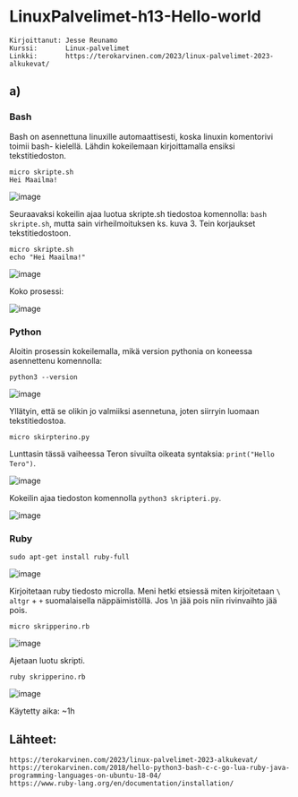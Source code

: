 # LinuxPalvelimet-h13-Hello-world
    Kirjoittanut: Jesse Reunamo
    Kurssi:       Linux-palvelimet
    Linkki:       https://terokarvinen.com/2023/linux-palvelimet-2023-alkukevat/
    
## a)

### Bash
Bash on asennettuna linuxille automaattisesti, koska linuxin komentorivi toimii bash- kielellä. Lähdin kokeilemaan kirjoittamalla ensiksi tekstitiedoston.

    micro skripte.sh
    Hei Maailma!

![image](https://user-images.githubusercontent.com/112503770/223875277-b6cc2919-f625-4655-8572-917035bd02c9.png)

Seuraavaksi kokeilin ajaa luotua skripte.sh tiedostoa komennolla: `bash skripte.sh`, mutta sain virheilmoituksen ks. kuva 3. Tein korjaukset tekstitiedostoon.

    micro skripte.sh
    echo "Hei Maailma!"

![image](https://user-images.githubusercontent.com/112503770/223875438-dd935b5b-66e2-4113-b951-12b99fe4be69.png)

Koko prosessi:

![image](https://user-images.githubusercontent.com/112503770/223876209-33cf5363-406c-46fd-b850-2fa313179554.png)

### Python
Aloitin prosessin kokeilemalla, mikä version pythonia on koneessa asennettenu komennolla:

    python3 --version
    
![image](https://user-images.githubusercontent.com/112503770/223876910-1cdc985c-4fc4-4872-9dd1-b5377327a244.png)

Yllätyin, että se olikin jo valmiiksi asennetuna, joten siirryin luomaan tekstitiedostoa.

    micro skirpterino.py
    
Lunttasin tässä vaiheessa Teron sivuilta oikeata syntaksia: `print("Hello Tero")`.

![image](https://user-images.githubusercontent.com/112503770/223877282-3c75dd50-a023-47e9-b59f-a67e0dc39f3c.png)

Kokeilin ajaa tiedoston komennolla `python3 skripteri.py`.

![image](https://user-images.githubusercontent.com/112503770/223877449-06260e71-4fe3-4ec9-929d-cd0276858818.png)

### Ruby

    sudo apt-get install ruby-full
    
![image](https://user-images.githubusercontent.com/112503770/223878737-d261497a-e570-4543-b855-599322eef6ff.png)

Kirjoitetaan ruby tiedosto microlla. Meni hetki etsiessä miten kirjoitetaan `\` `altgr` + `+` suomalaisella näppäimistöllä. Jos \n jää pois niin rivinvaihto jää pois. 

    micro skripperino.rb

![image](https://user-images.githubusercontent.com/112503770/223880315-d53a20f8-78ac-4cb8-8922-8bac43c1b1ea.png)

Ajetaan luotu skripti.

    ruby skripperino.rb
    
![image](https://user-images.githubusercontent.com/112503770/223880674-aa41fdbe-6a8c-4976-8ba2-719a1d98f368.png)

Käytetty aika: ~1h
## Lähteet:

    https://terokarvinen.com/2023/linux-palvelimet-2023-alkukevat/
    https://terokarvinen.com/2018/hello-python3-bash-c-c-go-lua-ruby-java-programming-languages-on-ubuntu-18-04/
    https://www.ruby-lang.org/en/documentation/installation/
